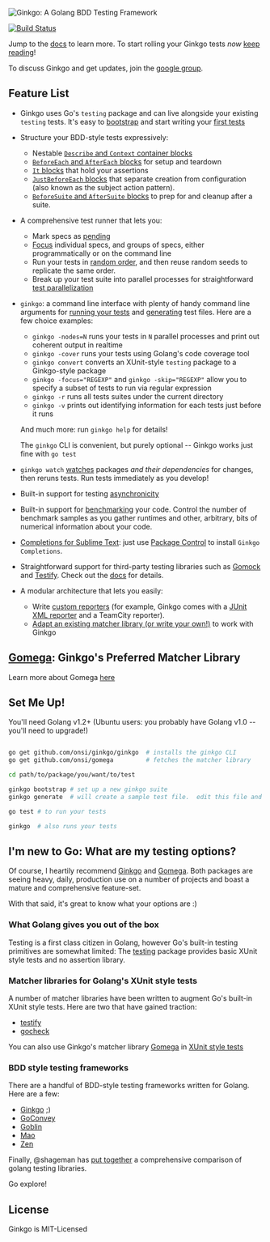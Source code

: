 ![Ginkgo: A Golang BDD Testing Framework](http://onsi.github.io/ginkgo/images/ginkgo.png)

[![Build Status](https://travis-ci.org/onsi/ginkgo.png)](https://travis-ci.org/onsi/ginkgo)

Jump to the [docs](http://onsi.github.io/ginkgo/) to learn more.  To start rolling your Ginkgo tests *now* [keep reading](#set-me-up)!

To discuss Ginkgo and get updates, join the [google group](https://groups.google.com/d/forum/ginkgo-and-gomega).

## Feature List

- Ginkgo uses Go's `testing` package and can live alongside your existing `testing` tests.  It's easy to [bootstrap](http://onsi.github.io/ginkgo/#bootstrapping-a-suite) and start writing your [first tests](http://onsi.github.io/ginkgo/#adding-specs-to-a-suite)

- Structure your BDD-style tests expressively:
    - Nestable [`Describe` and `Context` container blocks](http://onsi.github.io/ginkgo/#organizing-specs-with-containers-describe-and-context)
    - [`BeforeEach` and `AfterEach` blocks](http://onsi.github.io/ginkgo/#extracting-common-setup-beforeeach) for setup and teardown
    - [`It` blocks](http://onsi.github.io/ginkgo/#individual-specs-) that hold your assertions
    - [`JustBeforeEach` blocks](http://onsi.github.io/ginkgo/#separating-creation-and-configuration-justbeforeeach) that separate creation from configuration (also known as the subject action pattern).
    - [`BeforeSuite` and `AfterSuite` blocks](http://onsi.github.io/ginkgo/#global-setup-and-teardown-beforesuite-and-aftersuite) to prep for and cleanup after a suite.

- A comprehensive test runner that lets you:
    - Mark specs as [pending](http://onsi.github.io/ginkgo/#pending-specs)
    - [Focus](http://onsi.github.io/ginkgo/#focused-specs) individual specs, and groups of specs, either programmatically or on the command line
    - Run your tests in [random order](http://onsi.github.io/ginkgo/#spec-permutation), and then reuse random seeds to replicate the same order.
    - Break up your test suite into parallel processes for straightforward [test parallelization](http://onsi.github.io/ginkgo/#parallel-specs)

- `ginkgo`: a command line interface with plenty of handy command line arguments for [running your tests](http://onsi.github.io/ginkgo/#running-tests) and [generating](http://onsi.github.io/ginkgo/#generators) test files.  Here are a few choice examples:
    - `ginkgo -nodes=N` runs your tests in `N` parallel processes and print out coherent output in realtime
    - `ginkgo -cover` runs your tests using Golang's code coverage tool
    - `ginkgo convert` converts an XUnit-style `testing` package to a Ginkgo-style package
    - `ginkgo -focus="REGEXP"` and `ginkgo -skip="REGEXP"` allow you to specify a subset of tests to run via regular expression
    - `ginkgo -r` runs all tests suites under the current directory
    - `ginkgo -v` prints out identifying information for each tests just before it runs

    And much more: run `ginkgo help` for details!

    The `ginkgo` CLI is convenient, but purely optional -- Ginkgo works just fine with `go test`

- `ginkgo watch` [watches](https://onsi.github.io/ginkgo/#watching-for-changes) packages *and their dependencies* for changes, then reruns tests.  Run tests immediately as you develop!

- Built-in support for testing [asynchronicity](http://onsi.github.io/ginkgo/#asynchronous-tests)

- Built-in support for [benchmarking](http://onsi.github.io/ginkgo/#benchmark-tests) your code.  Control the number of benchmark samples as you gather runtimes and other, arbitrary, bits of numerical information about your code. 

- [Completions for Sublime Text](https://github.com/onsi/ginkgo-sublime-completions): just use [Package Control](https://sublime.wbond.net/) to install `Ginkgo Completions`.

- Straightforward support for third-party testing libraries such as [Gomock](https://code.google.com/p/gomock/) and [Testify](https://github.com/stretchr/testify).  Check out the [docs](http://onsi.github.io/ginkgo/#third-party-integrations) for details.

- A modular architecture that lets you easily:
    - Write [custom reporters](http://onsi.github.io/ginkgo/#writing-custom-reporters) (for example, Ginkgo comes with a [JUnit XML reporter](http://onsi.github.io/ginkgo/#generating-junit-xml-output) and a TeamCity reporter).
    - [Adapt an existing matcher library (or write your own!)](http://onsi.github.io/ginkgo/#using-other-matcher-libraries) to work with Ginkgo

## [Gomega](http://github.com/onsi/gomega): Ginkgo's Preferred Matcher Library

Learn more about Gomega [here](http://onsi.github.io/gomega/)

## Set Me Up!

You'll need Golang v1.2+ (Ubuntu users: you probably have Golang v1.0 -- you'll need to upgrade!)

```bash

go get github.com/onsi/ginkgo/ginkgo  # installs the ginkgo CLI
go get github.com/onsi/gomega         # fetches the matcher library

cd path/to/package/you/want/to/test

ginkgo bootstrap # set up a new ginkgo suite
ginkgo generate  # will create a sample test file.  edit this file and add your tests then...

go test # to run your tests

ginkgo  # also runs your tests

```

## I'm new to Go: What are my testing options?

Of course, I heartily recommend [Ginkgo](https://github.com/onsi/ginkgo) and [Gomega](https://github.com/onsi/gomega).  Both packages are seeing heavy, daily, production use on a number of projects and boast a mature and comprehensive feature-set.

With that said, it's great to know what your options are :)

### What Golang gives you out of the box

Testing is a first class citizen in Golang, however Go's built-in testing primitives are somewhat limited: The [testing](http://golang.org/pkg/testing) package provides basic XUnit style tests and no assertion library.

### Matcher libraries for Golang's XUnit style tests

A number of matcher libraries have been written to augment Go's built-in XUnit style tests.  Here are two that have gained traction:

- [testify](https://github.com/stretchr/testify)
- [gocheck](http://labix.org/gocheck)

You can also use Ginkgo's matcher library [Gomega](https://github.com/onsi/gomega) in [XUnit style tests](http://onsi.github.io/gomega/#using-gomega-with-golangs-xunitstyle-tests)

### BDD style testing frameworks

There are a handful of BDD-style testing frameworks written for Golang.  Here are a few:

- [Ginkgo](https://github.com/onsi/ginkgo) ;)
- [GoConvey](https://github.com/smartystreets/goconvey) 
- [Goblin](https://github.com/franela/goblin)
- [Mao](https://github.com/azer/mao)
- [Zen](https://github.com/pranavraja/zen)

Finally, @shageman has [put together](https://github.com/shageman/gotestit) a comprehensive comparison of golang testing libraries.

Go explore!

## License

Ginkgo is MIT-Licensed